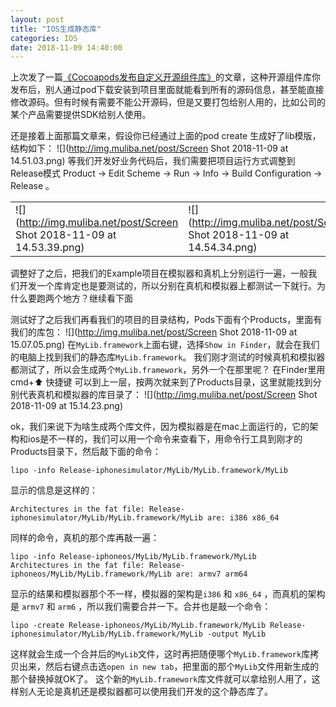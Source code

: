 ```yaml
---
layout: post
title: "IOS生成静态库"
categories: IOS
date: 2018-11-09 14:40:00
---
```


上次发了一篇[《Cocoapods发布自定义开源组件库》](http://www.muliba.net/ios/2018/11/06/CocoaPods-%E5%8F%91%E5%B8%83%E8%87%AA%E5%AE%9A%E4%B9%89%E7%9A%84%E5%BC%80%E6%BA%90%E7%BB%84%E4%BB%B6.html)的文章，这种开源组件库你发布后，别人通过pod下载安装到项目里面就能看到所有的源码信息，甚至能直接修改源码。但有时候有需要不能公开源码，但是又要打包给别人用的，比如公司的某个产品需要提供SDK给别人使用。

<!-- more -->

还是接着上面那篇文章来，假设你已经通过上面的pod create 生成好了lib模版，结构如下：
![](http://img.muliba.net/post/Screen Shot 2018-11-09 at 14.51.03.png)
等我们开发好业务代码后，我们需要把项目运行方式调整到Release模式 Product -> Edit Scheme -> Run -> Info -> Build Configuration -> Release 。

| | |
| --- | --- |
| ![](http://img.muliba.net/post/Screen Shot 2018-11-09 at 14.53.39.png) | ![](http://img.muliba.net/post/Screen Shot 2018-11-09 at 14.54.34.png) |

调整好了之后，把我们的Example项目在模拟器和真机上分别运行一遍，一般我们开发一个库肯定也是要测试的，所以分别在真机和模拟器上都测试一下就行。为什么要跑两个地方？继续看下面

测试好了之后我们再看我们的项目的目录结构，Pods下面有个Products，里面有我们的库包：
![](http://img.muliba.net/post/Screen Shot 2018-11-09 at 15.07.05.png)
在`MyLib.framework`上面右键，选择`Show in Finder`，就会在我们的电脑上找到我们的静态库`MyLib.framework`。
我们刚才测试的时候真机和模拟器都测试了，所以会生成两个`MyLib.framework`，另外一个在那里呢？
在Finder里用 cmd+⬆️ 快捷键 可以到上一层，按两次就来到了Products目录，这里就能找到分别代表真机和模拟器的库目录了：
![](http://img.muliba.net/post/Screen Shot 2018-11-09 at 15.14.23.png)

ok，我们来说下为啥生成两个库文件，因为模拟器是在mac上面运行的，它的架构和ios是不一样的，我们可以用一个命令来查看下，用命令行工具到刚才的Products目录下，然后敲下面的命令：
```shell
lipo -info Release-iphonesimulator/MyLib/MyLib.framework/MyLib
```
显示的信息是这样的：
```shell
Architectures in the fat file: Release-iphonesimulator/MyLib/MyLib.framework/MyLib are: i386 x86_64
```
同样的命令，真机的那个库再敲一遍：

```shell
lipo -info Release-iphoneos/MyLib/MyLib.framework/MyLib
Architectures in the fat file: Release-iphoneos/MyLib/MyLib.framework/MyLib are: armv7 arm64
```
显示的结果和模拟器那个不一样，模拟器的架构是`i386` 和 `x86_64` ，而真机的架构是 `armv7` 和 `arm6` ，所以我们需要合并一下。合并也是敲一个命令：

```shell
lipo -create Release-iphoneos/MyLib/MyLib.framework/MyLib Release-iphonesimulator/MyLib/MyLib.framework/MyLib -output MyLib
```
这样就会生成一个合并后的`MyLib`文件，这时再把随便哪个`MyLib.framework`库拷贝出来，然后右键点击选`open in new tab`，把里面的那个`MyLib`文件用新生成的那个替换掉就OK了。
这个新的`MyLib.framework`库文件就可以拿给别人用了，这样别人无论是真机还是模拟器都可以使用我们开发的这个静态库了。





